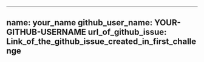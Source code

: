 <!-- ---
name: Ayan Saxena
github_user_name: Ayansaxena24
--- -->

---
name: your_name
github_user_name: YOUR-GITHUB-USERNAME
url_of_github_issue: Link_of_the_github_issue_created_in_first_challenge 
---